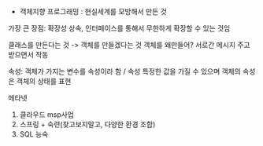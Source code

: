 - 객체지향 프로그래밍
: 현실세계를 모방해서 만든 것

가장 큰 장점: 확장성 
상속, 인터페이스를 통해서 무한하게 확장할 수 있는 것임

클래스를 만든다는 것 -> 객체를 만들겠다는 것
객체를 왜만들어? 서로간 메시지 주고받으면서 작동

속성: 객체가 가지는 변수를 속성이라 함 / 속성 특정한 값을 가질 수 있으며 객체의 속성은 객체의 상태를 표현 


메타넷

1. 클라우드 msp사업
2. 스프링 + 숙련(찾고보지말고, 다양한 환경 조합)
3. SQL 능숙  